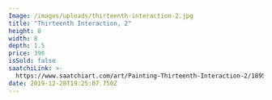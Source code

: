 ```yaml
---
Image: /images/uploads/thirteenth-interaction-2.jpg
title: "Thirteenth Interaction, 2"
height: 8
width: 8
depth: 1.5
price: 396
isSold: false
saatchiLink: >-
  https://www.saatchiart.com/art/Painting-Thirteenth-Interaction-2/189576/2579911/view
date: 2019-12-28T19:25:07.750Z
---
```

